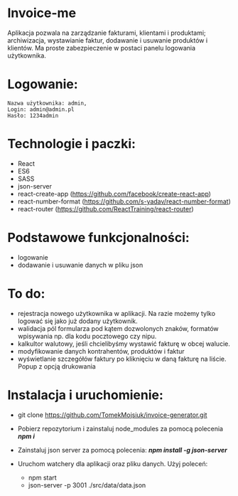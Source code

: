 # Invoice-me

Aplikacja pozwala na zarządzanie fakturami, klientami i produktami; archiwizacja, wystawianie faktur, dodawanie i usuwanie produktów i klientów.
Ma proste zabezpieczenie w postaci panelu logowania użytkownika.

# Logowanie:

    Nazwa użytkownika: admin,
    Login: admin@admin.pl
    Hasło: 1234admin


# Technologie i paczki:

- React
- ES6
- SASS
- json-server
- react-create-app (https://github.com/facebook/create-react-app)
- react-number-format (https://github.com/s-yadav/react-number-format) 
- react-router (https://github.com/ReactTraining/react-router)

# Podstawowe funkcjonalności:

- logowanie
- dodawanie i usuwanie danych w pliku json

# To do:

- rejestracja nowego użytkownika w aplikacji. Na razie możemy tylko logować się jako już dodany użytkownik.
- walidacja pól formularza pod kątem dozwolonych znaków, formatów wpisywania np. dla kodu pocztowego czy nipu.
- kalkultor walutowy, jeśli chcielibyśmy wystawić fakturę w obcej walucie.
- modyfikowanie danych kontrahentów, produktów i faktur
- wyświetlanie szczegółów faktury po kliknięciu w daną fakturę na liście. Popup z opcją drukowania

# Instalacja i uruchomienie:

- git clone https://github.com/TomekMojsiuk/invoice-generator.git

- Pobierz repozytorium i zainstaluj node_modules za pomocą polecenia _**npm i**_
- Zainstaluj json server za pomocą polecenia: _**npm install -g json-server**_
- Uruchom watchery dla aplikacji oraz pliku danych. Użyj poleceń:
    - npm start
    - json-server -p 3001  ./src/data/data.json



